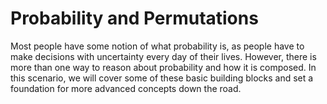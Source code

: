 # Probability and Permutations

Most people have some notion of what probability is, as people have to make decisions with uncertainty every day of their lives. However, there is more than one way to reason about probability and how it is composed. In this scenario, we will cover some of these basic building blocks and set a foundation for more advanced concepts down the road. 